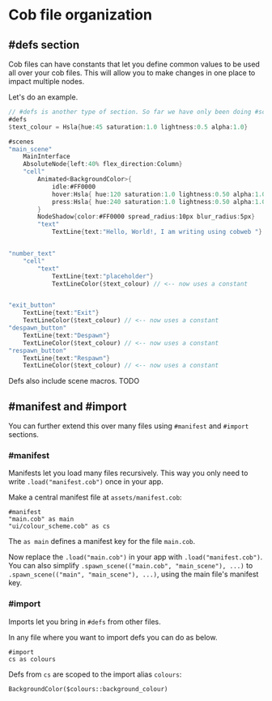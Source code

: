 # Cob file organization

## #defs section

Cob files can have constants that let you define common values to be used all over your cob files. This will allow you to make changes in one place to impact multiple nodes.

Let's do an example.

```rs
// #defs is another type of section. So far we have only been doing #scenes.
#defs
$text_colour = Hsla{hue:45 saturation:1.0 lightness:0.5 alpha:1.0}

#scenes
"main_scene"
    MainInterface
    AbsoluteNode{left:40% flex_direction:Column}
    "cell"
        Animated<BackgroundColor>{
            idle:#FF0000
            hover:Hsla{ hue:120 saturation:1.0 lightness:0.50 alpha:1.0 }
            press:Hsla{ hue:240 saturation:1.0 lightness:0.50 alpha:1.0 }
        }
        NodeShadow{color:#FF0000 spread_radius:10px blur_radius:5px}
        "text"
            TextLine{text:"Hello, World!, I am writing using cobweb "}


"number_text"
    "cell"
        "text"
            TextLine{text:"placeholder"}
            TextLineColor($text_colour) // <-- now uses a constant


"exit_button"
    TextLine{text:"Exit"}
    TextLineColor($text_colour) // <-- now uses a constant
"despawn_button"
    TextLine{text:"Despawn"}
    TextLineColor($text_colour) // <-- now uses a constant
"respawn_button"
    TextLine{text:"Respawn"}
    TextLineColor($text_colour) // <-- now uses a constant
```

Defs also include scene macros. TODO

## #manifest and #import

You can further extend this over many files using `#manifest` and `#import` sections.

### #manifest

Manifests let you load many files recursively. This way you only need to write `.load("manifest.cob")` once in your app.

Make a central manifest file at `assets/manifest.cob`:

```
#manifest
"main.cob" as main
"ui/colour_scheme.cob" as cs
```

The `as main` defines a manifest key for the file `main.cob`.

Now replace the `.load("main.cob")` in your app with `.load("manifest.cob")`. You can also simplify `.spawn_scene(("main.cob", "main_scene"), ...)` to `.spawn_scene(("main", "main_scene"), ...)`, using the main file's manifest key.

### #import

Imports let you bring in `#defs` from other files.

In any file where you want to import defs you can do as below.
```
#import
cs as colours
```

Defs from `cs` are scoped to the import alias `colours`:

```
BackgroundColor($colours::background_colour)
```


